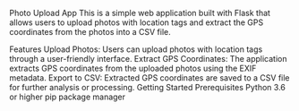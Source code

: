 Photo Upload App
This is a simple web application built with Flask that allows users to upload photos with location tags and extract the GPS coordinates from the photos into a CSV file.

Features
Upload Photos: Users can upload photos with location tags through a user-friendly interface.
Extract GPS Coordinates: The application extracts GPS coordinates from the uploaded photos using the EXIF metadata.
Export to CSV: Extracted GPS coordinates are saved to a CSV file for further analysis or processing.
Getting Started
Prerequisites
Python 3.6 or higher
pip package manager

